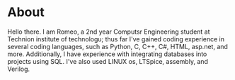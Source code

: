 # About
Hello there. I am Romeo, a 2nd year Computsr Engineering student at Technion institute of technologu; thus far I've gained coding experience in several coding languages, such as Python, C, C++, C#, HTML, asp.net, and more. Additionally, I have experience with integrating databases into projects using SQL. I've also used LINUX os, LTSpice, assembly, and Verilog.
